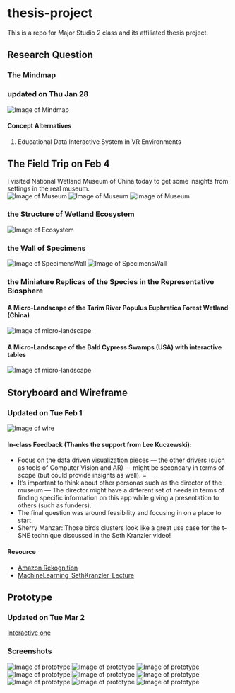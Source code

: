 # thesis-project
 This is a repo for Major Studio 2 class and its affiliated thesis project.

## Research Question

### The Mindmap
### updated on Thu Jan 28
![Image of Mindmap](./pics/zhibang_map.png)

#### Concept Alternatives
1. Educational Data Interactive System in VR Environments

## The Field Trip on Feb 4 
I visited National Wetland Museum of China today to get some insights from settings in the real museum.  
![Image of Museum](./field-trip/museum1.jpeg)
![Image of Museum](./field-trip/museum2.jpeg)
![Image of Museum](./field-trip/museum3.jpeg)

### the Structure of Wetland Ecosystem
![Image of Ecosystem](./field-trip/ecosystem.jpeg)

### the Wall of Specimens
![Image of SpecimensWall](./field-trip/wall.jpg)
![Image of SpecimensWall](./field-trip/wall2.jpeg)

### the Miniature Replicas of the Species in the Representative Biosphere
#### A Micro-Landscape of the Tarim River Populus Euphratica Forest Wetland (China)
![Image of micro-landscape](./field-trip/micro-landscape.jpg)

#### A Micro-Landscape of the Bald Cypress Swamps (USA) with interactive tables
![Image of micro-landscape](./field-trip/micro-landscape2.jpg)

## Storyboard and Wireframe
### Updated on Tue Feb 1
![Image of wire](./wireframe/storyboard.jpg)

#### In-class Feedback (Thanks the support from Lee Kuczewski): 
- Focus on the data driven visualization pieces — the other drivers (such as tools of Computer Vision and AR) — might be secondary in terms of scope (but could provide insights as well). =
- It’s important to think about other personas such as the director of the museum — The director might have a different set of needs in terms of finding specific information on this app while giving a presentation to others (such as funders). 
- The final question was around feasibility and focusing in on a place to start.
- Sherry Manzar: Those birds clusters look like a great use case for the t-SNE technique discussed in the Seth Kranzler video!

#### Resource
- [Amazon Rekognition](https://aws.amazon.com/cn/rekognition/)
- [MachineLearning_SethKranzler_Lecture](https://drive.google.com/file/d/1PqMxu4bEn8oqGDxb3NtvgrGZG4rdPEdE/view)

## Prototype
### Updated on Tue Mar 2
[Interactive one](https://www.figma.com/proto/6CiVh0Lop040n0WVDhEPIH/Major-Studio-1-Project-3?node-id=415%3A330&viewport=790%2C90%2C0.40976792573928833&scaling=min-zoom)
### Screenshots
![Image of prototype](./prototype/overview.png)
![Image of prototype](./prototype/p1.jpg)
![Image of prototype](./prototype/p2.jpg)
![Image of prototype](./prototype/p3.jpg)
![Image of prototype](./prototype/p4.jpg)
![Image of prototype](./prototype/p5.jpg)
![Image of prototype](./prototype/p6.jpg)
![Image of prototype](./prototype/p6.1.jpg)
![Image of prototype](./prototype/p7.jpg)